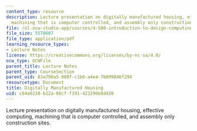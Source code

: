 ```yaml
---
content_type: resource
description: Lecture presentation on digitally manufactured housing, effective computing,
  machining that is computer controlled, and assembly only construction sites.
file: /ol-ocw-studio-app/courses/4-500-introduction-to-design-computing-fall-2008/c64a0210b22a86cff391423296b8d428_lec7.pdf
file_size: 5570607
file_type: application/pdf
learning_resource_types:
- Lecture Notes
license: https://creativecommons.org/licenses/by-nc-sa/4.0/
ocw_type: OCWFile
parent_title: Lecture Notes
parent_type: CourseSection
parent_uid: 83a790a5-980f-c1b0-a4e4-7b099846f294
resourcetype: Document
title: Digitally Manufactured Housing
uid: c64a0210-b22a-86cf-f391-423296b8d428
---
```

Lecture presentation on digitally manufactured housing, effective computing, machining that is computer controlled, and assembly only construction sites.